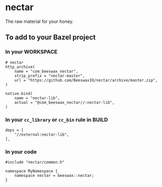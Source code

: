 # nectar
The raw material for your honey.

## To add to your Bazel project

### In your WORKSPACE

    # nectar
    http_archive(
        name = "com_beeswax_nectar",
        strip_prefix = "nectar-master",
        url = "https://github.com/BeeswaxIO/nectar/archive/master.zip",
    )

    native.bind(
        name = "nectar-lib",
        actual = "@com_beeswax_nectar//:nectar-lib",
    )

### In your `cc_library` or `cc_bin` rule in BUILD

    deps = [
        "//external:nectar-lib",
    ],

### In your code

    #include "nectar/common.h"
    
    namespace MyNamespace {
        namespace nectar = beeswax::nectar;
    }
